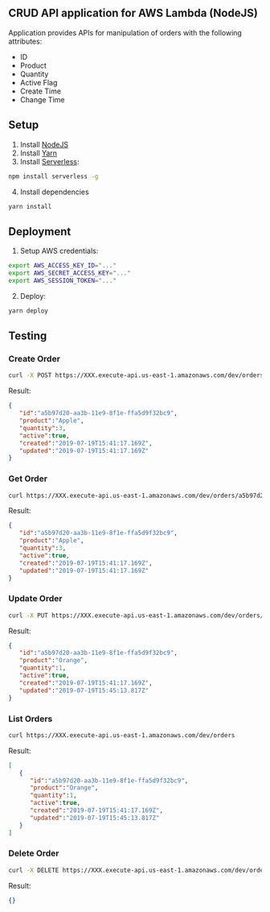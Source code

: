 ## CRUD API application for AWS Lambda (NodeJS)
Application provides APIs for manipulation of orders with the following attributes:
- ID
- Product
- Quantity
- Active Flag
- Create Time
- Change Time


## Setup ##
1. Install [NodeJS](https://nodejs.org/)
2. Install [Yarn](https://yarnpkg.com/en/docs/install)
3. Install [Serverless](https://serverless.com/):
```bash
npm install serverless -g
```
4. Install dependencies
```bash
yarn install
```


## Deployment ##
1. Setup AWS credentials:
```bash
export AWS_ACCESS_KEY_ID="..."
export AWS_SECRET_ACCESS_KEY="..."
export AWS_SESSION_TOKEN="..."
```
2. Deploy:
```bash
yarn deploy
```


## Testing ##

### Create Order ###
```bash
curl -X POST https://XXX.execute-api.us-east-1.amazonaws.com/dev/orders --data '{ "product":"Apple", "quantity":3 }'
```
Result:
```json
{  
   "id":"a5b97d20-aa3b-11e9-8f1e-ffa5d9f32bc9",
   "product":"Apple",
   "quantity":3,
   "active":true,
   "created":"2019-07-19T15:41:17.169Z",
   "updated":"2019-07-19T15:41:17.169Z"
}
```

### Get Order ###
```bash
curl https://XXX.execute-api.us-east-1.amazonaws.com/dev/orders/a5b97d20-aa3b-11e9-8f1e-ffa5d9f32bc9
```
Result:
```json
{  
   "id":"a5b97d20-aa3b-11e9-8f1e-ffa5d9f32bc9",
   "product":"Apple",
   "quantity":3,
   "active":true,
   "created":"2019-07-19T15:41:17.169Z",
   "updated":"2019-07-19T15:41:17.169Z"
}
```

### Update Order ###
```bash
curl -X PUT https://XXX.execute-api.us-east-1.amazonaws.com/dev/orders/a5b97d20-aa3b-11e9-8f1e-ffa5d9f32bc9 --data '{ "product":"Orange", "quantity":1 }'
```
Result:
```json
{  
   "id":"a5b97d20-aa3b-11e9-8f1e-ffa5d9f32bc9",
   "product":"Orange",
   "quantity":1,
   "active":true,
   "created":"2019-07-19T15:41:17.169Z",
   "updated":"2019-07-19T15:45:13.817Z"
}
```

### List Orders ###
```bash
curl https://XXX.execute-api.us-east-1.amazonaws.com/dev/orders
```
Result:
```json
[  
   {  
      "id":"a5b97d20-aa3b-11e9-8f1e-ffa5d9f32bc9",
      "product":"Orange",
      "quantity":1,
      "active":true,
      "created":"2019-07-19T15:41:17.169Z",
      "updated":"2019-07-19T15:45:13.817Z"
   }
]
```

### Delete Order ###
```bash
curl -X DELETE https://XXX.execute-api.us-east-1.amazonaws.com/dev/orders/a5b97d20-aa3b-11e9-8f1e-ffa5d9f32bc9
```
Result:
```json
{}
```